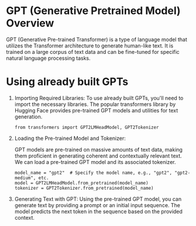 # GPT (Generative Pretrained Model) Overview

GPT (Generative Pre-trained Transformer) is a type of language model that utilizes the Transformer architecture to generate human-like text. It is trained on a large corpus of text data and can be fine-tuned for specific natural language processing tasks. 

# Using already built GPTs
1. Importing Required Libraries:
   To use already built GPTs, you'll need to import the necessary libraries. The popular transformers library by Hugging Face provides pre-trained
   GPT models and utilities for text generation.
   ```
   from transformers import GPT2LMHeadModel, GPT2Tokenizer
   ```

2. Loading the Pre-trained Model and Tokenizer:

   GPT models are pre-trained on massive amounts of text data, making them proficient in generating coherent and contextually relevant text. We can
   load a pre-trained GPT model and its associated tokenizer.

   ```
   model_name = "gpt2"  # Specify the model name, e.g., "gpt2", "gpt2-medium", etc.
   model = GPT2LMHeadModel.from_pretrained(model_name)
   tokenizer = GPT2Tokenizer.from_pretrained(model_name)
   ```
3. Generating Text with GPT:
   Using the pre-trained GPT model, you can generate text by providing a prompt or an initial input sequence. The model predicts the next token in
   the sequence based on the provided context.
